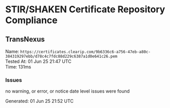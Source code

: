 # STIR/SHAKEN Certificate Repository Compliance

## TransNexus

Name: `https://certificates.clearip.com/9b6336c6-a756-47eb-a80c-384319297ebb/d78c4c7fdc88d229c6387a1d0e641c26.pem`\
Tested At: 01 Jun 25 21:47 UTC\
Time: 131ms

### Issues

no warning, or error, or notice date level issues were found

Generated: 01 Jun 25 21:52 UTC